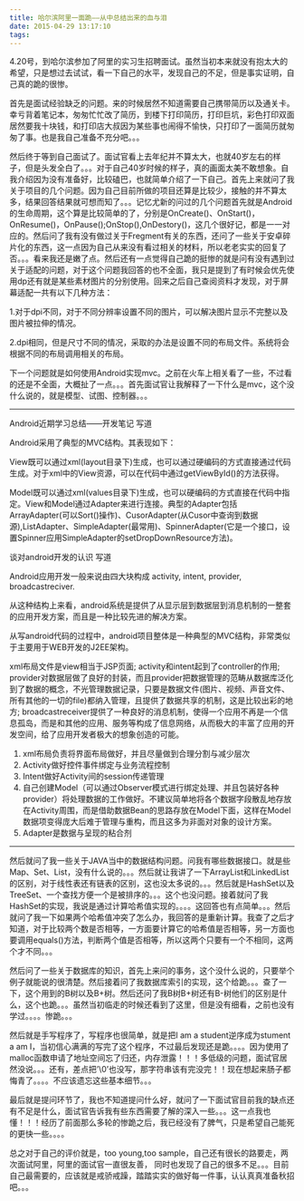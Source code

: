 ```yaml
---
title: 哈尔滨阿里一面跪——从中总结出来的血与泪
date: 2015-04-29 13:17:10
tags:
---
```


4.20号，到哈尔滨参加了阿里的实习生招聘面试。虽然当初本来就没有抱太大的希望，只是想过去试试，看一下自己的水平，发现自己的不足，但是事实证明，自己真的跪的很惨。

首先是面试经验缺乏的问题。来的时候居然不知道需要自己携带简历以及通关卡。幸亏背着笔记本，匆匆忙忙改了简历，到楼下打印简历，打印巨坑，彩色打印双面居然要我十块钱，和打印店大叔因为某些事也闹得不愉快，只打印了一面简历就匆匆了事。也是我自己准备不充分吧。。。

然后终于等到自己面试了。面试官看上去年纪并不算太大，也就40岁左右的样子，但是头发全白了。。。对于自己40岁时候的样子，真的画面太美不敢想象。自我介绍因为没有准备好，比较磕巴，也就简单介绍了一下自己。首先上来就问了我关于项目的几个问题。因为自己目前所做的项目还算是比较少，接触的并不算太多，结果回答结果就可想而知了。。。记忆尤新的问过的几个问题首先就是Android的生命周期，这个算是比较简单的了，分别是OnCreate()、OnStart()，OnResume()，OnPause();OnStop(),OnDestory()，这几个很好记，都是一一对应的。然后问了我有没有做过关于Fregment有关的东西，还问了一些关于安卓碎片化的东西，这一点因为自己从来没有看过相关的材料，所以老老实实的回复了否。。。看来我还是嫩了点。然后还有一点觉得自己跪的挺惨的就是问有没有遇到过关于适配的问题，对于这个问题我回答的也不全面，我只是提到了有时候会优先使用dp还有就是某些素材图片的分别使用。回来之后自己查阅资料才发现，对于屏幕适配一共有以下几种方法：

1.对于dpi不同，对于不同分辨率设置不同的图片，可以解决图片显示不完整以及图片被拉伸的情况。

2.dpi相同，但是尺寸不同的情况，采取的办法是设置不同的布局文件。系统将会根据不同的布局调用相关的布局。

下一个问题就是如何使用Android实现mvc。之前在火车上相关看了一些，不过看的还是不全面，大概扯了一点。。。首先面试官让我解释了一下什么是mvc，这个没什么说的，就是模型、试图、控制器。。。

------

Android近期学习总结——开发笔记 写道

Android采用了典型的MVC结构。其表现如下：

View既可以通过xml(layout目录下)生成，也可以通过硬编码的方式直接通过代码生成。对于xml中的View资源，可以在代码中通过getViewById()的方法获得。

Model既可以通过xml(values目录下)生成，也可以硬编码的方式直接在代码中指定。View和Model通过Adapter来进行连接。典型的Adapter包括ArrayAdapter(可以Sort()操作)、CusorAdapter(从Cusor中查询到数据源),ListAdapter、SimpleAdapter(最常用)、SpinnerAdapter(它是一个接口，设置Spinner应用SimpleAdapter的setDropDownResource方法)。

谈对android开发的认识 写道

Android应用开发一般来说由四大块构成 activity, intent, provider, broadcastreciver.

从这种结构上来看，android系统是提供了从显示层到数据层到消息机制的一整套的应用开发方案，而且是一种比较先进的解决方案。

从写android代码的过程中，android项目整体是一种典型的MVC结构，非常类似于主要用于WEB开发的J2EE架构。

xml布局文件是view相当于JSP页面; activity和intent起到了controller的作用; provider对数据层做了良好的封装，而且provider把数据管理的范畴从数据库泛化到了数据的概念，不光管理数据记录，只要是数据文件(图片、视频、声音文件、所有其他的一切的file)都纳入管理，且提供了数据共享的机制，这是比较出彩的地方; broadcastreceiver提供了一种良好的消息机制，使得一个应用不再是一个信息孤岛，而是和其他的应用、服务等构成了信息网络，从而极大的丰富了应用的开发空间，给了应用开发者极大的想象创造的可能。

1. xml布局负责将界面布局做好，并且尽量做到合理分割与减少层次
2. Activity做好控件事件绑定与业务流程控制
3. Intent做好Activity间的session传递管理
4. 自己创建Model（可以通过Observer模式进行绑定处理、并且包装好各种provider）将处理数据的工作做好。不建议简单地将各个数据字段散乱地存放在Activity周围，而是借助数据Bean的思路存放在Model下面，这样在Model数据项变得庞大后难于管理与重构，而且这多为非面对对象的设计方案。
5. Adapter是数据与呈现的粘合剂

------

然后就问了我一些关于JAVA当中的数据结构问题。问我有哪些数据接口。就是些Map、Set、List，没有什么说的。。。然后就让我讲了一下ArrayList和LinkedList的区别，对于线性表还有链表的区别，这也没太多说的。。。然后就是HashSet以及TreeSet、一个查找方便一个是被排序的。。。这个也没问题。接着就问了我HashSet的实现，我说是通过计算哈希值实现的。。。。这回答也有点简单。。。然后就问了我一下如果两个哈希值冲突了怎么办，我回答的是重新计算。我查了之后才知道，对于比较两个数是否相等，一方面要计算它的哈希值是否相等，另一方面也要调用equals()方法，判断两个值是否相等，所以这两个只要有一个不相同，这两个才不同。。。

然后问了一些关于数据库的知识，首先上来问的事务，这个没什么说的，只要举个例子就能说的很清楚。然后接着问了我数据库索引的实现，这个给跪。。。查了一下，这个用到的B树以及B+树。然后还问了我B树B+树还有B-树他们的区别是什么，这个也跪。。。虽然当初临走的时候还看到了这里，但是没有细看，之前也没有学过。。。。惨跪。。。

然后就是手写程序了，写程序也很简单，就是把I am a student逆序成为stument a am I，当初信心满满的写完了这个程序，不过最后发现还是跪。。。。因为使用了malloc函数申请了地址空间忘了归还，内存泄露！！！多低级的问题，面试官居然没说。。。还有，差点把’\0’也没写，那字符串该有完没完！！现在想起来肠子都悔青了。。。。不应该遗忘这些基本细节。。。

最后就是提问环节了，我也不知道提问什么好，就问了一下面试官目前我的缺点还有不足是什么，面试官告诉我有些东西需要了解的深入一些。。。这一点我也懂！！！经历了前面那么多轮的惨跪之后，我已经没有了脾气，只是希望自己能死的更快一些。。。。

总之对于自己的评价就是，too young,too sample，自己还有很长的路要走，两次面试阿里，阿里的面试官一直很友善， 同时也发现了自己的很多不足。。。目前自己最需要的，应该就是戒骄戒躁，踏踏实实的做好每一件事，认认真真准备秋招吧。。。

